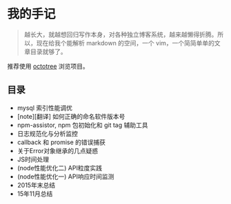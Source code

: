 # 我的手记
> 越长大，就越想回归写作本身，对各种独立博客系统，越来越懒得折腾。所以，现在给我个能解析 markdown 的空间，一个 vim，一个简简单单的文章目录就够了。  

推荐使用 [octotree](https://github.com/buunguyen/octotree) 浏览项目。  
## 目录
<ul>
<li>mysql 索引性能调优</li>
<li>[note][翻译] 如何正确的命名软件版本号</li>
<li>npm-assistor, npm 包初始化和 git tag 辅助工具</li>
<li>日志规范化与分析监控</li>
<li>callback 和 promise 的错误捕获</li>
<li>关于Error对象继承的几点疑惑</li>
<li>JS时间处理</li>
<li>(node性能优化二) API粒度实践</li>
<li>(node性能优化一) API响应时间监测</li>
<li>2015年末总结</li>
<li>15年11月总结</li>
</ul>
